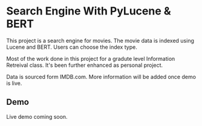 # Search Engine With PyLucene & BERT

This project is a search engine for movies. The movie data is indexed using Lucene and BERT. Users can choose the index type.

Most of the work done in this project for a gradute level Information Retreival class. It's been further enhanced as personal project. 


Data is sourced form IMDB.com. More information will be added once demo is live.

## Demo

Live demo coming soon.
